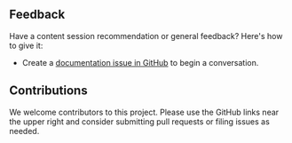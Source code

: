 ## Feedback

Have a content session recommendation or general feedback? Here's how to give it:
* Create a [documentation issue in GitHub](https://github.com/microsoft/PartnerResources/issues/new?labels=feedback&title=Azure%20Security%20Academy%20feedback) to begin a conversation.

## Contributions

We welcome contributors to this project. Please use the GitHub links near the upper right and consider submitting pull requests or filing issues as needed.
